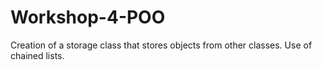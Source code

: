 # Workshop-4-POO
Creation of a storage class that stores objects from other classes. Use of chained lists.
